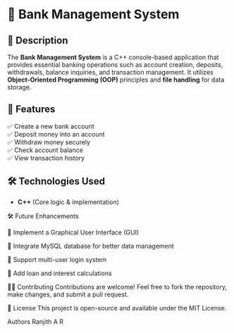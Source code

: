 # 🏦 Bank Management System

## 📌 Description
The **Bank Management System** is a C++ console-based application that provides essential banking operations such as account creation, deposits, withdrawals, balance inquiries, and transaction management. It utilizes **Object-Oriented Programming (OOP)** principles and **file handling** for data storage.

## 🚀 Features
✅ Create a new bank account  
✅ Deposit money into an account  
✅ Withdraw money securely  
✅ Check account balance  
✅ View transaction history  

## 🛠️ Technologies Used
- **C++** (Core logic & implementation)  

🛠️ Future Enhancements

🔹 Implement a Graphical User Interface (GUI)

🔹 Integrate MySQL database for better data management

🔹 Support multi-user login system

🔹 Add loan and interest calculations

👨‍💻 Contributing
Contributions are welcome! Feel free to fork the repository, make changes, and submit a pull request.

📜 License
This project is open-source and available under the MIT License.

Authors 
Ranjith A R
